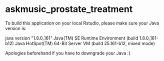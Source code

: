 # askmusic_prostate_treatment

To build this application on your local Rstudio, please make sure your Java version is:

java version "1.8.0_161"
Java(TM) SE Runtime Environment (build 1.8.0_161-b12)
Java HotSpot(TM) 64-Bit Server VM (build 25.161-b12, mixed mode) 

Apologies beforehand if you have to downgrade your Java :(
